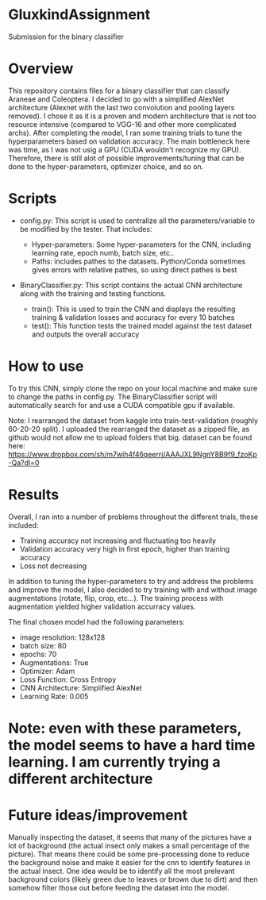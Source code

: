 # GluxkindAssignment
Submission for the binary classifier 



# Overview

This repository contains files for a binary classifier that can classify Araneae and Coleoptera. I decided to go with a simplified AlexNet architecture (Alexnet with the last two convolution and pooling layers removed). I chose it as it is a proven and modern architecture that is not too resource intensive (compared to VGG-16 and other more complicated archs). After completing the model, I ran some training trials to tune the hyperparameters based on validation accuracy. The main bottleneck here was time, as I was not usig a GPU (CUDA wouldn't recognize my GPU). Therefore, there is still alot of possible improvements/tuning that can be done to the hyper-parameters, optimizer choice, and so on.



# Scripts

  * config.py: This script is used to centralize all the parameters/variable to be modified by the tester. That includes:
    - Hyper-parameters: Some hyper-parameters for the CNN, including learning rate, epoch numb, batch size, etc..
    - Paths: includes pathes to the datasets. Python/Conda sometimes gives errors with relative pathes, so using direct pathes is best
  
  * BinaryClassifier.py: This script contains the actual CNN architecture along with the training and testing functions.
    - train(): This is used to train the CNN and displays the resulting training & validation losses and accuracy for every 10 batches 
    - test(): This function tests the trained model against the test dataset and outputs the overall accuracy
    



# How to use

To try this CNN, simply clone the repo on your local machine and make sure to change the paths in config.py. The BinaryClassifier script will automatically search for and use a CUDA compatible gpu if available. 

Note: I rearranged the dataset from kaggle into train-test-validation (roughly 60-20-20 split). I uploaded the rearranged the dataset as a zipped file, as github would not allow me to upload folders that big. dataset can be found here: https://www.dropbox.com/sh/m7wih4f46qeerrj/AAAJXL9NgnY8B9f9_fzoKp-Qa?dl=0


# Results

Overall, I ran into a number of problems throughout the different trials, these included:
* Training accuracy not increasing and fluctuating too heavily
* Validation accuracy very high in first epoch, higher than training accuracy 
* Loss not decreasing

In addition to tuning the hyper-parameters to try and address the problems and improve the model, I also decided to try training with and without image augmentations (rotate, flip, crop, etc...). The training process with augmentation yielded higher validation accurracy values.

The final chosen model had the following parameters:
* image resolution: 128x128
* batch size: 80
* epochs: 70
* Augmentations: True
* Optimizer: Adam
* Loss Function: Cross Entropy
* CNN Architecture: Simplified AlexNet
* Learning Rate: 0.005


# Note: even with these parameters, the model seems to have a hard time learning. I am currently trying a different architecture


# Future ideas/improvement

Manually inspecting the dataset, it seems that many of the pictures have a lot of background (the actual insect only makes a small percentage of the picture). That means there could be some pre-processing done to reduce the background noise and make it easier for the cnn to identify features in the actual insect. One idea would be to identify all the most prelevant background colors (likely green due to leaves or brown due to dirt) and then somehow filter those out before feeding the dataset into the model.
